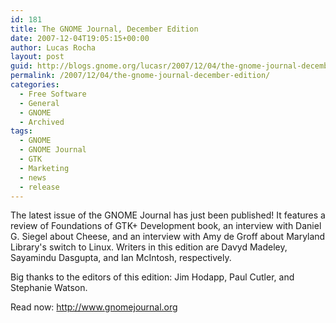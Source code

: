 ```yaml
---
id: 181
title: The GNOME Journal, December Edition
date: 2007-12-04T19:05:15+00:00
author: Lucas Rocha
layout: post
guid: http://blogs.gnome.org/lucasr/2007/12/04/the-gnome-journal-december-edition/
permalink: /2007/12/04/the-gnome-journal-december-edition/
categories:
  - Free Software
  - General
  - GNOME
  - Archived
tags:
  - GNOME
  - GNOME Journal
  - GTK
  - Marketing
  - news
  - release
---
```

The latest issue of the GNOME Journal has just been published! It features a
review of Foundations of GTK+ Development book, an interview with Daniel G.
Siegel about Cheese, and an interview with Amy de Groff about Maryland
Library's switch to Linux. Writers in this edition are Davyd Madeley, Sayamindu
Dasgupta, and Ian McIntosh, respectively.

Big thanks to the editors of this edition: Jim Hodapp, Paul Cutler, and
Stephanie Watson.

Read now: <http://www.gnomejournal.org>
